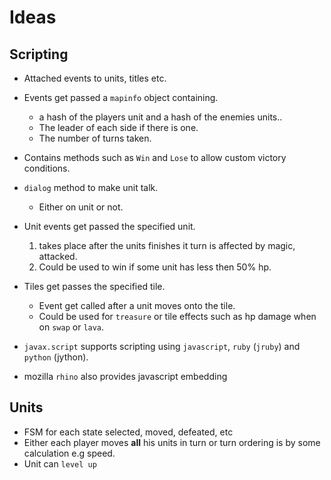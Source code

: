 Ideas
=====

Scripting 
---------

* Attached events to units, titles etc.
* Events get passed a `mapinfo` object containing.
	* a hash of the players unit and a hash of the enemies units..
	* The leader of each side if there is one.
	* The number of turns taken.
* Contains methods such as `Win` and `Lose` to allow custom victory conditions. 
* `dialog` method to make unit talk. 
	*  Either on unit or not.
* Unit events get passed the specified unit. 
	1. takes place after the units finishes it turn is affected by magic, attacked.
	2. Could be used to win if some unit has less then 50% hp.
* Tiles get passes the specified tile.
	* Event get called after a unit moves onto the tile.
	* Could be used for `treasure` or tile effects such as hp damage when on `swap` or `lava`. 

* `javax.script` supports scripting using `javascript`, `ruby` (`jruby`)  and `python` (jython).
* mozilla `rhino` also provides javascript embedding  



Units
-----

* FSM  for each state selected, moved, defeated, etc
* Either each player moves **all** his units in turn or  turn ordering is by some calculation e.g speed.
* Unit can `level up`
